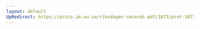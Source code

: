 ```yaml
---
layout: default
UpRedirect: https://pruto.im.uu.se/riksdagen-records-pdf/1873/prot-1873--fk--430/prot-1873--fk--430_033.pdf
---
```

